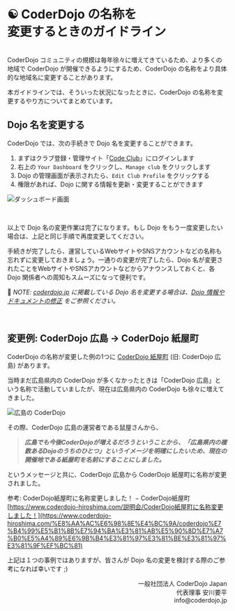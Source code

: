 # ☯️ CoderDojo の名称を<br>変更するときのガイドライン
<br>
CoderDojo コミュニティの規模は毎年徐々に増えてきているため、より多くの地域で CoderDojo が開催できるようにするため、CoderDojo の名称をより具体的な地域名に変更することがあります。

本ガイドラインでは、そういった状況になったときに、CoderDojo の名称を変更するやり方についてまとめています。

## Dojo 名を変更する

CoderDojo では、次の手続きで Dojo 名を変更することができます。

1. まずはクラブ登録・管理サイト「[Code Club](https://codeclub.org/en/coderdojo-community)」にログインします
2. 右上の `Your Dashboard` をクリックし、`Manage club` をクリックします
3. Dojo の管理画面が表示されたら、`Edit Club Profile` をクリックする
4. 権限があれば、Dojo に関する情報を更新・変更することができます

![ダッシュボード画面](https://i.gyazo.com/7ff1ca9d44efc7515010daf055c6b15d.png)

<br>

以上で Dojo 名の変更作業は完了になります。もし Dojo をもう一度変更したい場合は、上記と同じ手順で再度変更してください。

手続きが完了したら、運営しているWebサイトやSNSアカウントなどの名称も忘れずに変更しておきましょう。一通りの変更が完了したら、Dojo 名が変更されたことをWebサイトやSNSアカウントなどからアナウンスしておくと、各 Dojo 関係者への周知もスムーズになって便利です。

📝 *NOTE: [coderdojo.jp](https://coderdojo.jp/) に掲載している Dojo 名を変更する場合は、[Dojo 情報やドキュメントの修正](https://github.com/coderdojo-japan/coderdojo.jp#1-dojo-%E6%83%85%E5%A0%B1%E3%82%84%E3%83%89%E3%82%AD%E3%83%A5%E3%83%A1%E3%83%B3%E3%83%88%E3%81%AE%E4%BF%AE%E6%AD%A3) をご参照ください。*

<div id='example'></div>

<br>

## 変更例: CoderDojo 広島 → CoderDojo 紙屋町

CoderDojo の名称が変更した例の1つに [CoderDojo 紙屋町](https://www.coderdojo-hiroshima.com/) (旧: CoderDojo 広島) があります。

当時まだ広島県内の CoderDojo が多くなかったときは「CoderDojo 広島」という名称で活動していましたが、現在は広島県内の CoderDojo も徐々に増えてきました。

![広島の CoderDojo](/img/dojos-in-hiroshima.png)

その際、CoderDojo 広島の運営者である鼠屋さんから、

> _**広島でも今後CoderDojoが増えるだろうということから、「広島県内の複数あるDojoのうちのひとつ」というイメージを明確にしたいため、現在の開催地である紙屋町を名前にすることにしました。**_

というメッセージと共に、CoderDojo 広島から CoderDojo 紙屋町に名称が変更されました。

参考: CoderDojo紙屋町に名称変更しました！ − CoderDojo紙屋町   
[https://www.coderdojo-hiroshima.com/説明会/CoderDojo紙屋町に名称変更しました！](https://www.coderdojo-hiroshima.com/%E8%AA%AC%E6%98%8E%E4%BC%9A/coderdojo%E7%B4%99%E5%B1%8B%E7%94%BA%E3%81%AB%E5%90%8D%E7%A7%B0%E5%A4%89%E6%9B%B4%E3%81%97%E3%81%BE%E3%81%97%E3%81%9F%EF%BC%81)

上記は１つの事例ではありますが、皆さんが Dojo 名の変更を検討する際のご参考になれば幸いです ;)

<div align="right">
一般社団法人 CoderDojo Japan<br>
代表理事 安川要平<br>
info@coderdojo.jp
</div>




